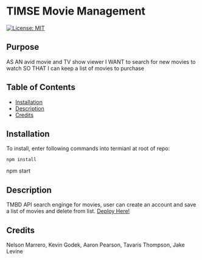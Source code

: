 # TIMSE Movie Management
[![License: MIT](https://img.shields.io/badge/License-ISC-yellow.svg)](https://opensource.org/licenses/ISC)

## Purpose
AS AN avid movie and TV show viewer
I WANT to search for new movies to watch
SO THAT I can keep a list of movies to purchase

## Table of Contents
* [Installation](#Installation)
* [Description](#Description)
* [Credits](#Credits)

## Installation
To install, enter following commands into termianl at root of repo: 
```
npm install
```
npm start

## Description
TMBD API search enginge for movies, user can create an account and save a list of movies and delete from list.
[Deploy Here!](https://dry-refuge-59540.herokuapp.com/)

## Credits
Nelson Marrero, 
Kevin Godek, 
Aaron Pearson, 
Tavaris Thompson, 
Jake Levine
